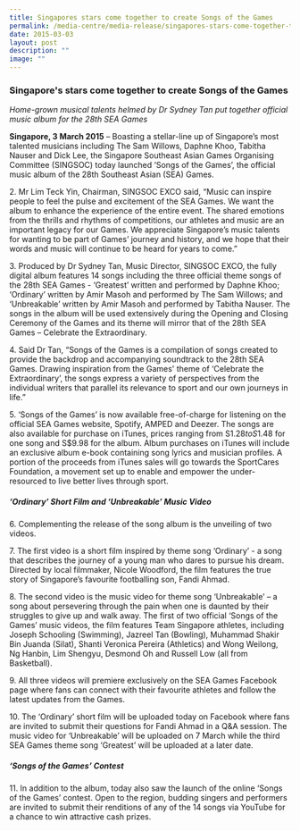 ```yaml
---
title: Singapores stars come together to create Songs of the Games
permalink: /media-centre/media-release/singapores-stars-come-together-to-create-songs-of-the-games/
date: 2015-03-03
layout: post
description: ""
image: ""
---
```

### **Singapore's stars come together to create Songs of the Games**
_Home-grown musical talents helmed by Dr Sydney Tan put together official music album for the 28th SEA Games_

**Singapore, 3 March 2015** – Boasting a stellar-line up of Singapore’s most talented musicians including The Sam Willows, Daphne Khoo, Tabitha Nauser and Dick Lee, the Singapore Southeast Asian Games Organising Committee (SINGSOC) today launched ‘Songs of the Games’, the official music album of the 28th Southeast Asian (SEA) Games.

2\. Mr Lim Teck Yin, Chairman, SINGSOC EXCO said, “Music can inspire people to feel the pulse and excitement of the SEA Games. We want the album to enhance the experience of the entire event. The shared emotions from the thrills and rhythms of competitions, our athletes and music are an important legacy for our Games. We appreciate Singapore’s music talents for wanting to be part of Games’ journey and history, and we hope that their words and music will continue to be heard for years to come.”

3\. Produced by Dr Sydney Tan, Music Director, SINGSOC EXCO, the fully digital album features 14 songs including the three official theme songs of the 28th SEA Games - ‘Greatest’ written and performed by Daphne Khoo; ‘Ordinary’ written by Amir Masoh and performed by The Sam Willows; and ‘Unbreakable’ written by Amir Masoh and performed by Tabitha Nauser. The songs in the album will be used extensively during the Opening and Closing Ceremony of the Games and its theme will mirror that of the 28th SEA Games – Celebrate the Extraordinary.

4\. Said Dr Tan, “Songs of the Games is a compilation of songs created to provide the backdrop and accompanying soundtrack to the 28th SEA Games. Drawing inspiration from the Games' theme of ‘Celebrate the Extraordinary’, the songs express a variety of perspectives from the individual writers that parallel its relevance to sport and our own journeys in life.”

5\. ‘Songs of the Games’ is now available free-of-charge for listening on the official SEA Games website, Spotify, AMPED and Deezer. The songs are also available for purchase on iTunes, prices ranging from S$1.28 to S$1.48 for one song and S$9.98 for the album. Album purchases on iTunes will include an exclusive album e-book containing song lyrics and musician profiles. A portion of the proceeds from iTunes sales will go towards the SportCares Foundation, a movement set up to enable and empower the under-resourced to live better lives through sport.

##### **‘Ordinary’ Short Film and ‘Unbreakable’ Music Video**

6\. Complementing the release of the song album is the unveiling of two videos.

7\. The first video is a short film inspired by theme song ‘Ordinary’ - a song that describes the journey of a young man who dares to pursue his dream. Directed by local filmmaker, Nicole Woodford, the film features the true story of Singapore’s favourite footballing son, Fandi Ahmad.

8\. The second video is the music video for theme song ‘Unbreakable’ – a song about persevering through the pain when one is daunted by their struggles to give up and walk away. The first of two official ‘Songs of the Games’ music videos, the film features Team Singapore athletes, including Joseph Schooling (Swimming), Jazreel Tan (Bowling), Muhammad Shakir Bin Juanda (Silat), Shanti Veronica Pereira (Athletics) and Wong Weilong, Ng Hanbin, Lim Shengyu, Desmond Oh and Russell Low (all from Basketball).

9\. All three videos will premiere exclusively on the SEA Games Facebook page where fans can connect with their favourite athletes and follow the latest updates from the Games.

10\. The ‘Ordinary’ short film will be uploaded today on Facebook where fans are invited to submit their questions for Fandi Ahmad in a Q&A session. The music video for ‘Unbreakable’ will be uploaded on 7 March while the third SEA Games theme song ‘Greatest’ will be uploaded at a later date.

##### **‘Songs of the Games’ Contest**

11\. In addition to the album, today also saw the launch of the online ‘Songs of the Games’ contest. Open to the region, budding singers and performers are invited to submit their renditions of any of the 14 songs via YouTube for a chance to win attractive cash prizes.